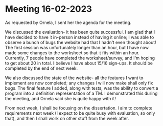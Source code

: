 # Meeting 16-02-2023

As requested by Ornela, I sent her the agenda for the meeting.

We discussed the evaluation- it has been quite successful. I am glad that I have decided to have it in-person instead of having it online; I was able to observe a bunch of bugs the website had that I hadn't even thought about! The first session was unfortunately longer than an hour, but I have now made some changes to the worksheet so that it fits within an hour. Currently, 7 people have completed the worksheet/survey, and I'm hoping to get about 20 in total. I believe I have about 15/16 sign-ups. It should be completed by the end of next week.

We also discussed the state of the website- all the features I want to implement are now completed; any changes I will now make shall only fix bugs. The final feature I added, along with tests, was the ability to convert a program into a definition representation of a TM. I demonstrated this during the meeting, and Ornela said she is quite happy with it!

From next week, I shall be focusing on the dissertation. I aim to complete requirements next week (I expect to be quite busy with evaluation, so only that), and then I shall work on other stuff from the week after.

